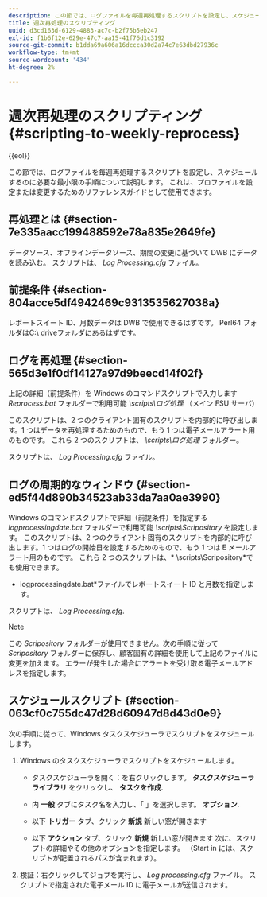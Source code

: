 ```yaml
---
description: この節では、ログファイルを毎週再処理するスクリプトを設定し、スケジュールするのに必要な最小限の手順について説明します。 これは、プロファイルを設定または変更するためのリファレンスガイドとして使用できます。
title: 週次再処理のスクリプティング
uuid: d3cd163d-6129-4883-ac7c-b2f75b5eb247
exl-id: f1b6f12e-629e-47c7-aa15-41f76d1c3192
source-git-commit: b1dda69a606a16dccca30d2a74c7e63dbd27936c
workflow-type: tm+mt
source-wordcount: '434'
ht-degree: 2%

---
```


# 週次再処理のスクリプティング{#scripting-to-weekly-reprocess}

{{eol}}

この節では、ログファイルを毎週再処理するスクリプトを設定し、スケジュールするのに必要な最小限の手順について説明します。 これは、プロファイルを設定または変更するためのリファレンスガイドとして使用できます。

## 再処理とは {#section-7e335aacc199488592e78a835e2649fe}

データソース、オフラインデータソース、期間の変更に基づいて DWB にデータを読み込む。 スクリプトは、 *Log Processing.cfg* ファイル。

## 前提条件 {#section-804acce5df4942469c9313535627038a}

レポートスイート ID、月数データは DWB で使用できるはずです。 Perl64 フォルダはC:\ driveフォルダにあるはずです。

## ログを再処理 {#section-565d3e1f0df14127a97d9beecd14f02f}

上記の詳細（前提条件）を Windows のコマンドスクリプトで入力します *Reprocess.bat* フォルダーで利用可能 *\scripts\ログ処理* （メイン FSU サーバ）

このスクリプトは、2 つのクライアント固有のスクリプトを内部的に呼び出します。1 つはデータを再処理するためのもので、もう 1 つは電子メールアラート用のものです。 これら 2 つのスクリプトは、 *\scripts\ログ処理* フォルダー。

スクリプトは、 *Log Processing.cfg* ファイル。

## ログの周期的なウィンドウ {#section-ed5f44d890b34523ab33da7aa0ae3990}

Windows のコマンドスクリプトで詳細（前提条件）を指定する *logprocessingdate.bat* フォルダーで利用可能 *\scripts\Scripository* を設定します。 このスクリプトは、2 つのクライアント固有のスクリプトを内部的に呼び出します。1 つはログの開始日を設定するためのもので、もう 1 つは E メールアラート用のものです。 これら 2 つのスクリプトは、* \scripts\Scripository*でも使用できます。

* logprocessingdate.bat*ファイルでレポートスイート ID と月数を指定します。

スクリプトは、 *Log Processing.cfg*.

>[!NOTE]
>
>この *Scripository* フォルダーが使用できません。次の手順に従って *Scripository* フォルダーに保存し、顧客固有の詳細を使用して上記のファイルに変更を加えます。 エラーが発生した場合にアラートを受け取る電子メールアドレスを指定します。

## スケジュールスクリプト {#section-063cf0c755dc47d28d60947d8d43d0e9}

次の手順に従って、Windows タスクスケジューラでスクリプトをスケジュールします。

1. Windows のタスクスケジューラでスクリプトをスケジュールします。

   * タスクスケジューラを開く：を右クリックします。 **タスクスケジューラライブラリ** をクリックし、 **タスクを作成**.

   * 内 **一般** タブにタスク名を入力し、「 」を選択します。 **オプション**.

   * 以下 **トリガー** タブ、クリック **新規** 新しい窓が開きます

   * 以下 **アクション** タブ、クリック **新規** 新しい窓が開きます 次に、スクリプトの詳細やその他のオプションを指定します。 （Start in には、スクリプトが配置されるパスが含まれます）。

1. 検証：右クリックしてジョブを実行し、 *Log processing.cfg* ファイル。 スクリプトで指定された電子メール ID に電子メールが送信されます。
